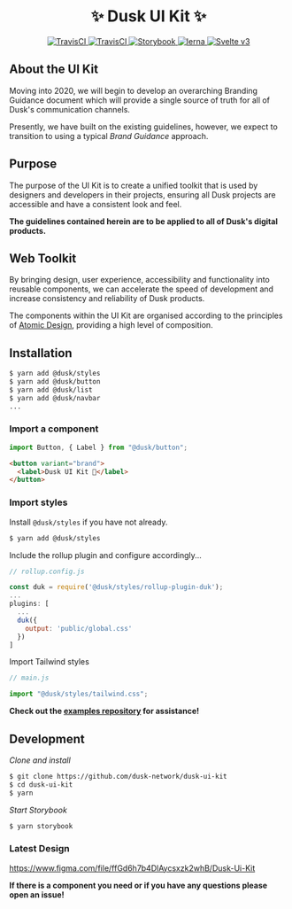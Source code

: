# <div align="center">:sparkles: Dusk UI Kit :sparkles:</div>

<div align="center"><a href="https://npm.dusk.network:4873">
  <img src="https://img.shields.io/npm/v/@dusk/helpers.svg?registry_uri=https://npm.dusk.network:4873" alt="TravisCI">
</a>
<a href="https://travis-ci.com/dusk-network/dusk-ui-kit">
  <img src="https://travis-ci.com/dusk-network/dusk-ui-kit.svg?token=epVgoKeysWpeWXA7Vyxt&amp;branch=master" alt="TravisCI">
</a> <a href="https://dusk-network.github.io/dusk-ui-kit">
  <img src="https://cdn.jsdelivr.net/gh/storybookjs/brand@master/badge/badge-storybook.svg" alt="Storybook">
</a>
<a href="https://lerna.js.org/">
  <img src="https://img.shields.io/badge/maintained%20with-lerna-cc00ff.svg" alt="lerna">
</a>
<a href="https://svelte.dev">
  <img src="https://img.shields.io/badge/svelte-v3-red.svg" alt="Svelte v3">
</a></div>

## About the UI Kit

Moving into 2020, we will begin to develop an overarching Branding Guidance document which will provide a single source of truth for all of Dusk's communication channels.

Presently, we have built on the existing guidelines, however, we expect to transition to using a typical _Brand Guidance_ approach.

## Purpose

The purpose of the UI Kit is to create a unified toolkit that is used by designers and developers in their projects, ensuring all Dusk projects are accessible and have a consistent look and feel.

**The guidelines contained herein are to be applied to all of Dusk's digital products.**

## Web Toolkit

By bringing design, user experience, accessibility and functionality into reusable components, we can accelerate the speed of development and increase consistency and reliability of Dusk products.

The components within the UI Kit are organised according to the principles of [Atomic Design](https://bradfrost.com/blog/post/atomic-web-design/), providing a high level of composition.

## Installation

```bash
$ yarn add @dusk/styles
$ yarn add @dusk/button
$ yarn add @dusk/list
$ yarn add @dusk/navbar
...
```

### Import a component

```javascript
import Button, { Label } from "@dusk/button";
```

```html
<button variant="brand">
  <label>Dusk UI Kit 🚀</label>
</button>
```

### Import styles

Install `@dusk/styles` if you have not already.

```bash
$ yarn add @dusk/styles
```

Include the rollup plugin and configure accordingly...

```javascript
// rollup.config.js

const duk = require('@dusk/styles/rollup-plugin-duk');
...
plugins: [
  ...
  duk({
    output: 'public/global.css'
  })
]
```

Import Tailwind styles

```javascript
// main.js

import "@dusk/styles/tailwind.css";
```

**Check out the [examples repository](https://github.com/dusk-network/dusk-ui-kit-examples) for assistance!**

## Development

_Clone and install_

```bash
$ git clone https://github.com/dusk-network/dusk-ui-kit
$ cd dusk-ui-kit
$ yarn
```

_Start Storybook_

```bash
$ yarn storybook
```

### Latest Design

<https://www.figma.com/file/ffGd6h7b4DlAycsxzk2whB/Dusk-Ui-Kit>

**If there is a component you need or if you have any questions please open an issue!**
